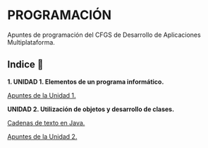 # PROGRAMACIÓN

Apuntes de programación del CFGS de Desarrollo de Aplicaciones Multiplataforma.

## Indice 🚀

**1. UNIDAD 1. Elementos de un programa informático.**

  [Apuntes de la Unidad 1.](Tema1/Apuntes.md)

**UNIDAD 2. Utilización de objetos y desarrollo de clases.**

  [Cadenas de texto en Java.](Tema2/Strings.md)

  [Apuntes de la Unidad 2.](Tema2/Apuntes.md)
  
